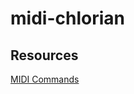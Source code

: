 # midi-chlorian

## Resources

[MIDI Commands](http://computermusicresource.com/MIDI.Commands.html)
